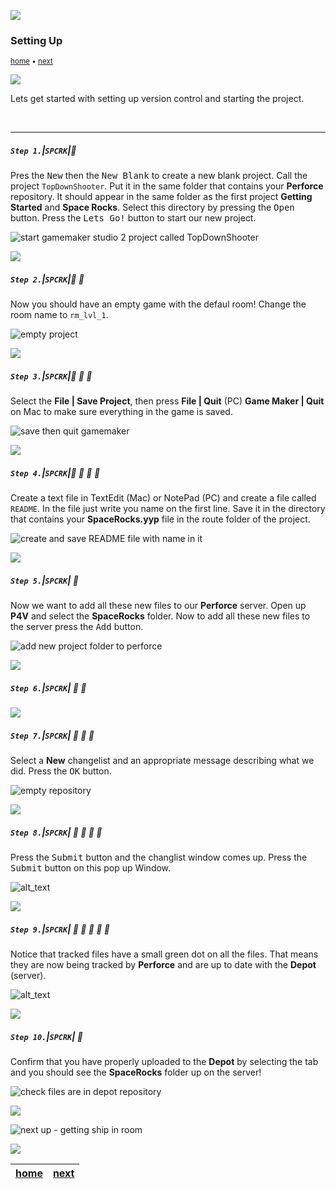 ![](../images/line3.png)

### Setting Up

<sub>[home](../README.md#user-content-gms2-top-down-shooter) • [next](../ship-room/README.md#user-content-getting-ship-in-room)</sub>

![](../images/line3.png)

Lets get started with setting up version control and starting the project.

<br>

---



##### `Step 1.`\|`SPCRK`|:small_blue_diamond:

Pres the <kbd>New</kbd> then the <kbd>New Blank</kbd> to create a new blank project. Call the project `TopDownShooter`. Put it in the same folder that contains your **Perforce** repository. It should appear in the same folder as the first project **Getting Started** and **Space Rocks**. Select this directory by pressing the <kbd>Open</kbd> button. Press the <kbd>Lets Go!</kbd> button to start our new project.

![start gamemaker studio 2 project called TopDownShooter](images/newProject.png)

![](../images/line2.png)

##### `Step 2.`\|`SPCRK`|:small_blue_diamond: :small_blue_diamond: 

Now you should have an empty game with the defaul room! Change the room name to `rm_lvl_1`.

![empty project](images/blankProject.png)

![](../images/line2.png)

##### `Step 3.`\|`SPCRK`|:small_blue_diamond: :small_blue_diamond: :small_blue_diamond:

Select the **File | Save Project**, then press **File | Quit** (PC) **Game Maker | Quit** on Mac to make sure everything in the game is saved.

![save then quit gamemaker](images/saveQuit.png)

![](../images/blankProject.png)

##### `Step 4.`\|`SPCRK`|:small_blue_diamond: :small_blue_diamond: :small_blue_diamond: :small_blue_diamond:

Create a text file in TextEdit (Mac) or NotePad (PC) and create a file called `README`.  In the file just write you name on the first line.  Save it in the directory that contains your **SpaceRocks.yyp** file in the route folder of the project.

![create and save README file with name in it](images/readmeFile.png)

![](../images/line2.png)

##### `Step 5.`\|`SPCRK`| :small_orange_diamond:

Now we want to add all these new files to our **Perforce** server. Open up **P4V** and select the **SpaceRocks** folder.  Now to add all these new files to the server press the <kbd>Add</kbd> button.

![add new project folder to perforce](images/addFiles.png)


![](../images/line2.png)

##### `Step 6.`\|`SPCRK`| :small_orange_diamond: :small_blue_diamond:



![](../images/line2.png)

##### `Step 7.`\|`SPCRK`| :small_orange_diamond: :small_blue_diamond: :small_blue_diamond:

Select a **New** changelist and an appropriate message describing what we did.  Press the <kbd>OK</kbd> button.

![empty repository](images/newChangelist.png)

![](../images/line2.png)

##### `Step 8.`\|`SPCRK`| :small_orange_diamond: :small_blue_diamond: :small_blue_diamond: :small_blue_diamond:

Press the <kbd>Submit</kbd> button and the changlist window comes up.  Press the <kbd>Submit</kbd> button on this pop up Window.

![alt_text](images/submitToServer.png)

![](../images/line2.png)

##### `Step 9.`\|`SPCRK`| :small_orange_diamond: :small_blue_diamond: :small_blue_diamond: :small_blue_diamond: :small_blue_diamond:

Notice that tracked files have a small green dot on all the files. That means they are now being tracked by **Perforce** and are up to date with the **Depot** (server).

![alt_text](images/greenDot.png)

![](../images/line2.png)

##### `Step 10.`\|`SPCRK`| :large_blue_diamond:

Confirm that you have properly uploaded to the **Depot** by selecting the tab and you should see the **SpaceRocks** folder up on the server!

![check files are in depot repository](images/depotOnServer.png)

![](../images/line.png)

<!-- <img src="https://via.placeholder.com/1000x100/45D7CA/000000/?text=Next Up - Getting Ship in Room"> -->
![next up - getting ship in room](images/banner.png)

![](../images/line.png)

| [home](../README.md#user-content-gms2-ue4-space-rocks) | [next](../ship-room/README.md#user-content-gms2-top-down-shooter)|
|---|---|
